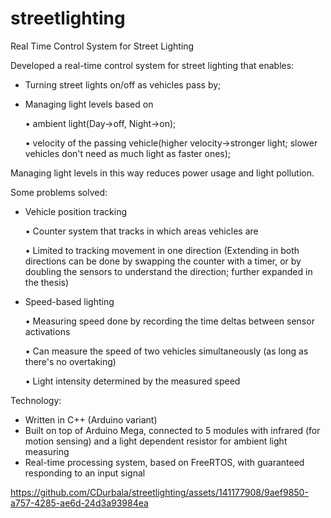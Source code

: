# streetlighting
Real Time Control System for Street Lighting

Developed a real-time control system for street lighting that enables:
* Turning street lights on/off as vehicles pass by;
* Managing light levels based on
  
    • ambient light(Day->off, Night->on);
  
    • velocity of the passing vehicle(higher velocity->stronger light; slower vehicles don't need as much light as faster ones);

Managing light levels in this way reduces power usage and light pollution.

Some problems solved:
* Vehicle position tracking

  • Counter system that tracks in which areas vehicles are

  • Limited to tracking movement in one direction
         (Extending in both directions can be done by swapping the counter with a timer, or by doubling 
          the sensors to understand the direction; further expanded in the thesis)
* Speed-based lighting

  • Measuring speed done by recording the time deltas between sensor activations

  • Can measure the speed of two vehicles simultaneously (as long as there's no overtaking)

  • Light intensity determined by the measured speed

Technology:
* Written in C++ (Arduino variant) 
* Built on top of Arduino Mega, connected to 5 modules with infrared (for motion sensing) and a light 
dependent resistor for ambient light measuring
* Real-time processing system, based on FreeRTOS, with guaranteed responding to an input signal


https://github.com/CDurbala/streetlighting/assets/141177908/9aef9850-a757-4285-ae6d-24d3a93984ea

